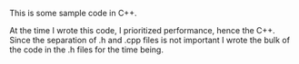 This is some sample code in C++.

At the time I wrote this code, I prioritized performance, hence the C++. Since the separation of .h and .cpp files is not important I wrote the bulk of the code in the .h files for the time being.

